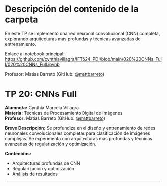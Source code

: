 # Descripción del contenido de la carpeta
En este TP se implementó una red neuronal convolucional (CNN) completa, explorando arquitecturas más profundas y técnicas avanzadas de entrenamiento.

Enlace al notebook principal: https://github.com/cynthiavillagra/IFTS24_PDI/blob/main/020%20CNNs_Full/020%20CNNs_Full.ipynb

Profesor: Matías Barreto (GitHub: [@mattbarreto](https://github.com/mattbarreto))

# TP 20: CNNs Full

**Alumno/a:** Cynthia Marcela Villagra  
**Materia:** Técnicas de Procesamiento Digital de Imágenes  
**Profesor:** Matías Barreto (GitHub: [@mattbarreto](https://github.com/mattbarreto))

**Breve Descripción:**
Se profundiza en el diseño y entrenamiento de redes neuronales convolucionales completas para clasificación de imágenes complejas. Se experimenta con arquitecturas más profundas y técnicas avanzadas de regularización y optimización.

**Contenidos:**
- Arquitecturas profundas de CNN
- Regularización y optimización
- Análisis de resultados

---
